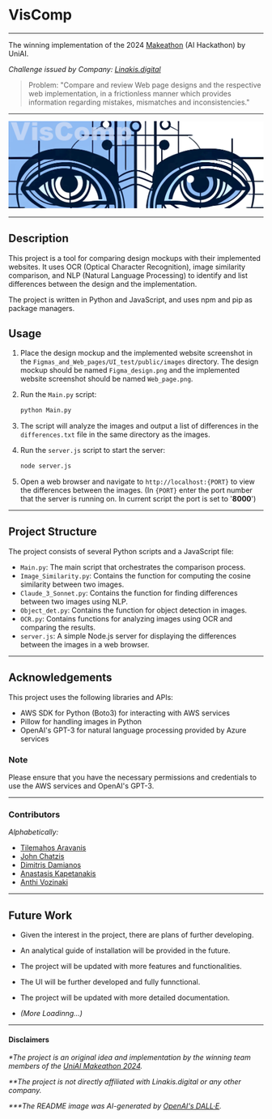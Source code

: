 # VisComp 

---
The winning implementation of the 2024 [Makeathon](https://makeathon.uniai.gr/en/home-en/) (AI Hackathon) by UniAI. 

_Challenge issued by Company: [Linakis.digital](https://www.linakis.com/en)_

> Problem: "Compare and review Web page designs and the respective web implementation, in a frictionless manner which provides information regarding mistakes, mismatches and inconsistencies."

---
![Graph](VisComp_graphic.png)


---

## Description
This project is a tool for comparing design mockups with their implemented websites. It uses OCR (Optical Character Recognition), image similarity comparison, and NLP (Natural Language Processing) to identify and list differences between the design and the implementation.

The project is written in Python and JavaScript, and uses npm and pip as package managers.

## Usage
1. Place the design mockup and the implemented website screenshot in the `Figmas_and_Web_pages/UI_test/public/images` directory. The design mockup should be named `Figma_design.png` and the implemented website screenshot should be named `Web_page.png`.
2. Run the `Main.py` script:
    ```bash
    python Main.py
    ```
3. The script will analyze the images and output a list of differences in the `differences.txt` file in the same directory as the images.

4. Run the `server.js` script to start the server:
    ```bash
    node server.js
    ```
5. Open a web browser and navigate to `http://localhost:{PORT}` to view the differences between the images. (In `{PORT}` enter the port number that the server is running on. In current script the port is set to '**8000**')
---
## Project Structure
The project consists of several Python scripts and a JavaScript file:

- `Main.py`: The main script that orchestrates the comparison process.
- `Image_Similarity.py`: Contains the function for computing the cosine similarity between two images.
- `Claude_3_Sonnet.py`: Contains the function for finding differences between two images using NLP.
- `Object_det.py`: Contains the function for object detection in images.
- `OCR.py`: Contains functions for analyzing images using OCR and comparing the results.
- `server.js`: A simple Node.js server for displaying the differences between the images in a web browser.
---
## Acknowledgements
This project uses the following libraries and APIs:
- AWS SDK for Python (Boto3) for interacting with AWS services
- Pillow for handling images in Python
- OpenAI's GPT-3 for natural language processing provided by Azure services

### Note
Please ensure that you have the necessary permissions and credentials to use the AWS services and OpenAI's GPT-3.

---
### Contributors
_Alphabetically:_
- [Tilemahos Aravanis](https://github.com/TilemahosAravanis)
- [John Chatzis](https://github.com/jcchatzis)
- [Dimitris Damianos](https://github.com/dimitris-damianos)
- [Anastasis Kapetanakis](https://github.com/AnastKap)
- [Anthi Vozinaki](https://github.com/anthiv)

---


## Future Work
- Given the interest in the project, there are plans of further developing. 
- An analytical guide of installation will be provided in the future.
- The project will be updated with more features and functionalities.
- The UI will be further developed and fully funnctional. 
- The project will be updated with more detailed documentation.


- _(More Loadinng...)_

---
#### Disclaimers
_*The project is an original idea and implementation by the winning team members of the [UniAI Makeathon 2024](https://makeathon.uniai.gr/en/home-en/)._

_**The project is not directly affiliated with Linakis.digital or any other company._

_***The README image was AI-generated by [OpenAI's DALL·E](https://openai.com/research/dall-e/)._